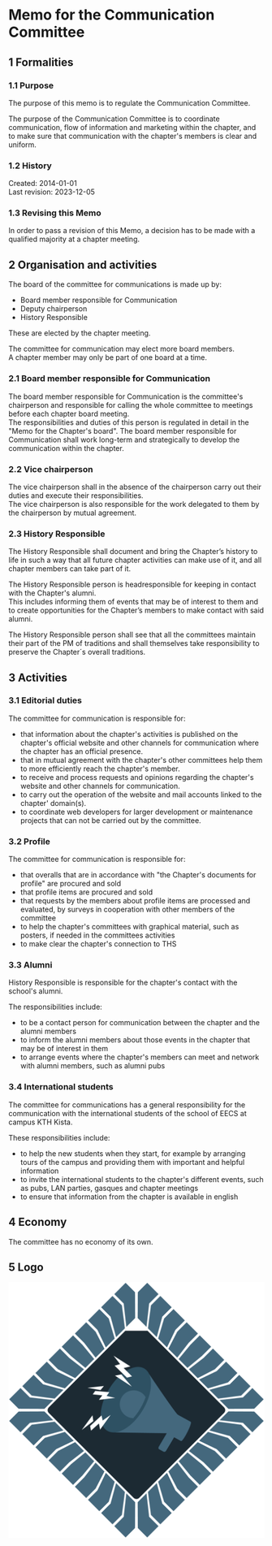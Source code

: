 # Memo for the Communication Committee

## 1 Formalities

### 1.1 Purpose

The purpose of this memo is to regulate the Communication Committee.

The purpose of the Communication Committee is to coordinate communication, flow of information and marketing within the chapter, and to make sure that communication with the chapter's members is clear and uniform.

### 1.2 History

Created: 2014-01-01  
Last revision: 2023-12-05

### 1.3 Revising this Memo

In order to pass a revision of this Memo, a decision has to be made with a qualified majority at a chapter meeting.

## 2 Organisation and activities

The board of the committee for communications is made up by:

- Board member responsible for Communication  
- Deputy chairperson
- History Responsible

These are elected by the chapter meeting.

The committee for communication may elect more board members.  
A chapter member may only be part of one board at a time.

### 2.1 Board member responsible for Communication

The board member responsible for Communication is the committee's chairperson and responsible for calling the whole committee to meetings before each chapter board meeting.  
The responsibilities and duties of this person is regulated in detail in the "Memo for the Chapter's board".
The board member responsible for Communication shall work long-term and strategically to develop the communication within the chapter.

### 2.2 Vice chairperson

The vice chairperson shall in the absence of the chairperson carry out their duties and execute their responsibilities.  
The vice chairperson is also responsible for the work delegated to them by the chairperson by mutual agreement.

### 2.3 History Responsible
The History Responsible shall document and bring the Chapter’s history to life in such a way that all future chapter activities can make use of it, and all chapter members can take part of it.

The History Responsible person is headresponsible for keeping in contact with the Chapter's alumni.  
This includes informing them of events that may be of interest to them and to create opportunities for the Chapter’s members to make contact with said alumni.

The History Responsible person shall see that all the committees maintain their part of the PM of traditions and shall themselves take responsibility to preserve the Chapter´s overall traditions.

## 3 Activities

### 3.1 Editorial duties

The committee for communication is responsible for:

- that information about the chapter's activities is published on the chapter's official website and other channels for communication where the chapter has an official presence.  
- that in mutual agreement with the chapter's other committees help them to more efficiently reach the chapter's member.  
- to receive and process requests and opinions regarding the chapter's website and other channels for communication.  
- to carry out the operation of the website and mail accounts linked to the chapter' domain(s).  
- to coordinate web developers for larger development or maintenance projects that can not be carried out by the committee.

### 3.2 Profile

The committee for communication is responsible for:

- that overalls that are in accordance with "the Chapter's documents for profile" are procured and sold  
- that profile items are procured and sold  
- that requests by the members about profile items are processed and evaluated, by surveys in cooperation with other members of the committee  
- to help the chapter's committees with graphical material, such as posters, if needed in the committees activities  
- to make clear the chapter's connection to THS

### 3.3 Alumni

History Responsible is responsible for the chapter's contact with the school's alumni.

The responsibilities include:

- to be a contact person for communication between the chapter and the alumni members  
- to inform the alumni members about those events in the chapter that may be of interest in them  
- to arrange events where the chapter's members can meet and network with alumni members, such as alumni pubs

### 3.4 International students

The committee for communications has a general responsibility for the communication with the international students of the school of EECS at campus KTH Kista.  

These responsibilities include:

- to help the new students when they start, for example by arranging tours of the campus and providing them with important and helpful information  
- to invite the international students to the chapter's different events, such as pubs, LAN parties, gasques and chapter meetings  
- to ensure that information from the chapter is available in english

## 4 Economy

The committee has no economy of its own.

## 5 Logo

![Communication Committee Logo](./img/logo-kommunikation-1500px.png)
